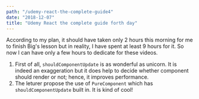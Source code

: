 ```yaml
---
path: "/udemy-react-the-complete-guide4"
date: "2018-12-07"
title: "Udemy React the complete guide forth day"
---
```


According to my plan, it should have taken only 2 hours this morning for me to finish Big's lesson but in reality, I have spent at least 9 hours for it. So now I can have only a few hours to dedicate for these videos.

1. First of all, `shouldComponentUpdate` is as wonderful as unicorn. It is indeed an exaggeration but it does help to decide whether component should render or not; hence, it improves performance.
2. The leturer propose the use of `PureComponent` which has `shouldComponentUpdate` built in. It is kind of cool!